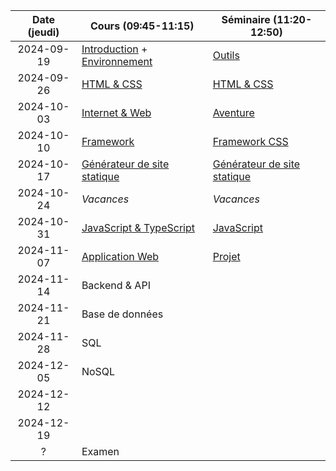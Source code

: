 | Date (jeudi) | Cours (09:45-11:15)                                            | Séminaire (11:20-12:50)                            |
| :----------: | -------------------------------------------------------------- | -------------------------------------------------- |
|  2024-09-19  | [Introduction](/docs/intro) + [Environnement](/docs/cours/env) | [Outils](/docs/seminaire/outils)                   |
|  2024-09-26  | [HTML & CSS](/docs/cours/html-css)                             | [HTML & CSS](/docs/seminaire/html-css)             |
|  2024-10-03  | [Internet & Web](/docs/cours/internet-web)                     | [Aventure](/docs/seminaire/aventure)               |
|  2024-10-10  | [Framework](/docs/cours/framework)                             | [Framework CSS](/docs/seminaire/framework-css)     |
|  2024-10-17  | [Générateur de site statique](/docs/cours/ssg)                 | [Générateur de site statique](/docs/seminaire/ssg) |
|  2024-10-24  | _Vacances_                                                     | _Vacances_                                         |
|  2024-10-31  | [JavaScript & TypeScript](/docs/cours/js-ts)                   | [JavaScript](/docs/seminaire/javascript)           |
|  2024-11-07  | [Application Web](/docs/cours/app)                             | [Projet](/docs/seminaire/projet)                   |
|  2024-11-14  | Backend & API                                                  |                                                    |
|  2024-11-21  | Base de données                                                |                                                    |
|  2024-11-28  | SQL                                                            |                                                    |
|  2024-12-05  | NoSQL                                                          |                                                    |
|  2024-12-12  |                                                                |                                                    |
|  2024-12-19  |                                                                |                                                    |
|      ?       | Examen                                                         |                                                    |
